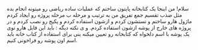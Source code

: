 سلام! 
من اینجا یک کتابخانه پایتون ساختم که عملیات ساده ریاضی رو میتونه انجام بده مثل ضذب تقسیم جمع تفریق
من به ترتیب و مرحله ب مرحله پروژه رو ایجاد کردم ماژول هارو ساختم و تستشون کردم و ازشون استفاده کردم و پکیج رو نصب کردم و در پروژه های خارج از پوشه ازشون استفاده کردم.
و ی نکته دیگه : باید این فایل هارو توی یک پوشه با اسم دلخواه که کتابخانه رو تعیین میکنه ینی برای استفاده از کتاب خانه باید اسم اون پوشه رو فراخونی کنیم. 
